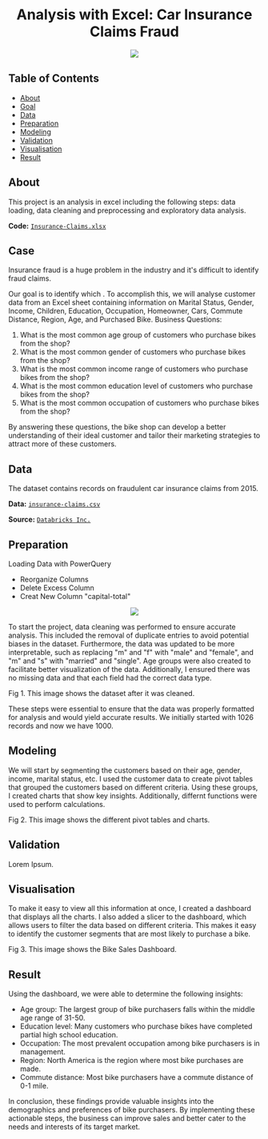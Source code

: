 <h1 align="center">Analysis with Excel: Car Insurance Claims Fraud</h1>

<p align="center">
<img src="https://upload.wikimedia.org/wikipedia/commons/thumb/8/8d/Microsoft_Excel_Logo_%282013-2019%29.svg/192px-Microsoft_Excel_Logo_%282013-2019%29.svg.png"/>
</p>

## Table of Contents
- [About](https://github.com/blackcrowX/Data-Analysis-Portfolio/blob/main/Project%20I/readme.md#about)
- [Goal](https://github.com/blackcrowX/Data-Analysis-Portfolio/blob/main/)
- [Data](https://github.com/blackcrowX/Data-Analysis-Portfolio/blob/main/)
- [Preparation](https://github.com/blackcrowX/Data-Analysis-Portfolio/blob/main/)
- [Modeling](https://github.com/blackcrowX/Data-Analysis-Portfolio/blob/main/)
- [Validation](https://github.com/blackcrowX/Data-Analysis-Portfolio/blob/main/)
- [Visualisation](https://github.com/blackcrowX/Data-Analysis-Portfolio/blob/main/)
- [Result](https://github.com/blackcrowX/Data-Analysis-Portfolio/blob/main/)

## About

This project is an analysis in excel including the following steps: data loading, data cleaning and preprocessing and exploratory data analysis.

**Code:** [`Insurance-Claims.xlsx`](https://github.com/blackcrowX/Data-Analysis-Portfolio/blob/main/)

## Case

Insurance fraud is a huge problem in the industry and it's difficult to identify fraud claims. 


Our goal is to identify which . To accomplish this, we will analyse customer data from an Excel sheet containing information on Marital Status, Gender, Income, Children, Education, Occupation, Homeowner, Cars, Commute Distance, Region, Age, and Purchased Bike. Business Questions:

1. What is the most common age group of customers who purchase bikes from the shop?
2.	What is the most common gender of customers who purchase bikes from the shop?
3.	What is the most common income range of customers who purchase bikes from the shop?
4.	What is the most common education level of customers who purchase bikes from the shop?
5.	What is the most common occupation of customers who purchase bikes from the shop?

By answering these questions, the bike shop can develop a better understanding of their ideal customer and tailor their marketing strategies to attract more of these customers.

## Data

The dataset contains records on fraudulent car insurance claims from 2015.

**Data:** [`insurance-claims.csv`](https://github.com/blackcrowX/Data-Analysis-Portfolio/blob/main/)

**Source:** [`Databricks Inc.`](https://databricks-prod-cloudfront.cloud.databricks.com/public/4027ec902e239c93eaaa8714f173bcfc/4954928053318020/1058911316420443/167703932442645/latest.html)

## Preparation

Loading Data with PowerQuery
- Reorganize Columns
- Delete Excess Column
- Creat New Column "capital-total"

<p align="center">
<img src="https://i.postimg.cc/t90wXBJ8/Screenshot-3.jpg"/>
</p>

To start the project, data cleaning was performed to ensure accurate analysis. This included the removal of duplicate entries to avoid potential biases in the dataset. Furthermore, the data was updated to be more interpretable, such as replacing "m" and "f" with "male" and "female", and "m" and "s" with "married" and "single". Age groups were also created to facilitate better visualization of the data. Additionally, I ensured there was no missing data and that each field had the correct data type.

Fig 1. This image shows the dataset after it was cleaned.

These steps were essential to ensure that the data was properly formatted for analysis and would yield accurate results. We initially started with 1026 records and now we have 1000.

## Modeling

We will start by segmenting the customers based on their age, gender, income, marital status, etc.
I used the customer data to create pivot tables that grouped the customers based on different criteria. Using these groups, I created charts that show key insights. Additionally, differnt functions were used to perform calculations.

Fig 2. This image shows the different pivot tables and charts.

## Validation

Lorem Ipsum.

## Visualisation

To make it easy to view all this information at once, I created a dashboard that displays all the charts. I also added a slicer to the dashboard, which allows users to filter the data based on different criteria. This makes it easy to identify the customer segments that are most likely to purchase a bike.

Fig 3. This image shows the Bike Sales Dashboard.

## Result

Using the dashboard, we were able to determine the following insights:

-	Age group: The largest group of bike purchasers falls within the middle age range of 31-50.
-	Education level: Many customers who purchase bikes have completed partial high school education.
-	Occupation: The most prevalent occupation among bike purchasers is in management.
-	Region: North America is the region where most bike purchases are made.
-	Commute distance: Most bike purchasers have a commute distance of 0-1 mile.

In conclusion, these findings provide valuable insights into the demographics and preferences of bike purchasers. By implementing these actionable steps, the business can improve sales and better cater to the needs and interests of its target market.
